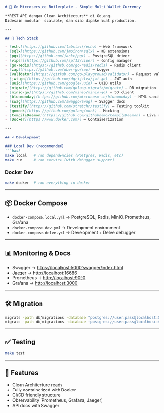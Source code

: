 ````markdown
# 🚀 Go Microservice Boilerplate - Simple Multi Wallet Currency  

**REST API dengan Clean Architecture** di Golang.  
Didesain modular, scalable, dan siap dipake buat production.  

---

## 🔧 Tech Stack  

- [echo](https://github.com/labstack/echo) – Web framework  
- [sqlx](https://github.com/jmoiron/sqlx) – DB extensions  
- [pgx](https://github.com/jackc/pgx) – PostgreSQL driver  
- [viper](https://github.com/spf13/viper) – Config manager  
- [go-redis](https://github.com/go-redis/redis) – Redis client  
- [zap](https://github.com/uber-go/zap) – Logger  
- [validator](https://github.com/go-playground/validator) – Request validation  
- [jwt-go](https://github.com/dgrijalva/jwt-go) – JWT auth  
- [uuid](https://github.com/google/uuid) – UUID utils  
- [migrate](https://github.com/golang-migrate/migrate) – DB migration  
- [minio-go](https://github.com/minio/minio-go) – S3 client  
- [bluemonday](https://github.com/microcosm-cc/bluemonday) – HTML sanitizer  
- [swag](https://github.com/swaggo/swag) – Swagger docs  
- [testify](https://github.com/stretchr/testify) – Testing toolkit  
- [gomock](https://github.com/golang/mock) – Mocking  
- [CompileDaemon](https://github.com/githubnemo/CompileDaemon) – Live reload  
- [Docker](https://www.docker.com/) – Containerization  

---

## ⚡ Development  

### Local Dev (recommended)  
```bash
make local   # run dependencies (Postgres, Redis, etc)
make run     # run service (with debugger support)
````

### Docker Dev

```bash
make docker  # run everything in docker
```

---

## 📦 Docker Compose

* `docker-compose.local.yml` → PostgreSQL, Redis, MinIO, Prometheus, Grafana
* `docker-compose.dev.yml` → Development environment
* `docker-compose.delve.yml` → Development + Delve debugger

---

## 📊 Monitoring & Docs

* Swagger → [https://localhost:5000/swagger/index.html](https://localhost:5000/swagger/index.html)
* Jaeger → [http://localhost:16686](http://localhost:16686)
* Prometheus → [http://localhost:9090](http://localhost:9090)
* Grafana → [http://localhost:3000](http://localhost:3000)

---

## 🛠️ Migration

```bash
migrate -path db/migrations -database "postgres://user:pass@localhost:5432/dbname?sslmode=disable" up
migrate -path db/migrations -database "postgres://user:pass@localhost:5432/dbname?sslmode=disable" down
```

---

## ✅ Testing

```bash
make test
```

---

## 🎯 Features

* Clean Architecture ready
* Fully containerized with Docker
* CI/CD friendly structure
* Observability (Prometheus, Grafana, Jaeger)
* API docs with Swagger
